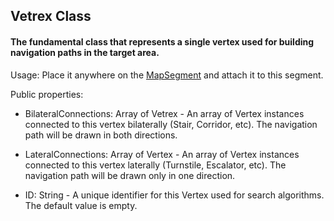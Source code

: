 ## Vetrex Class

#### The fundamental class that represents a single vertex used for building navigation paths in the target area. 

Usage: Place it anywhere on the [MapSegment](https://github.com/nesseratious/AR-Navigation/blob/master/API/MapSegment.md) and attach it to this segment. 

Public properties: 

- BilateralConnections: Array of Vetrex - An array of Vertex instances connected to this vertex bilaterally (Stair, Corridor, etc). The navigation path will be drawn in both directions. 

- LateralConnections: Array of Vertex - An array of Vertex instances connected to this vertex laterally (Turnstile, Escalator, etc). The navigation path will be drawn only in one direction. 

- ID: String - A unique identifier for this Vertex used for search algorithms. The default value is empty.
